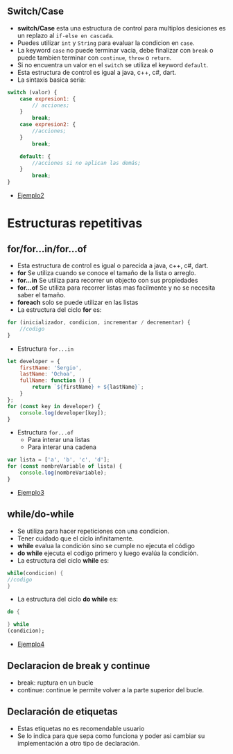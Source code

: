 ## Switch/Case

- **switch/Case** esta una estructura de control para multiplos desiciones es un replazo al `if-else en cascada`.
- Puedes utilizar `int` y `String` para evaluar la condicion en `case`.
- La keyword `case` no puede terminar vacia, debe finalizar con `break` o puede tambien terminar con `continue`, `throw`
  o `return`.
- Si no encuentra un valor en el `switch` se utiliza el keyword `default`.
- Esta estructura de control es igual a java, c++, c#, dart.
- La sintaxis basica seria:

```javascript
switch (valor) {
    case expresion1: {
        // acciones; 
    }
        break;
    case expresion2: {
        //acciones; 
    }
        break;

    default: {
        //acciones si no aplican las demás;  
    }
        break;
} 
```

- [Ejemplo2](../examples/3-flujos-de-control/2-switch/README.md)

# Estructuras repetitivas

## for/for...in/for...of

- Esta estructura de control es igual o parecida a java, c++, c#, dart.
- **for** Se utiliza cuando se conoce el tamaño de la lista o arreglo.
- **for...in** Se utiliza para recorrer un objecto con sus propiedades
- **for...of** Se utiliza para recorrer listas mas facilmente y no se necesita saber el tamaño.
- **foreach** solo se puede utilizar en las listas
- La estructura del ciclo **for** es:

```javascript
for (inicializador, condicion, incrementar / decrementar) {
    //codigo
}
```

- Estructura `for...in`

```javascript
let developer = {
    firstName: 'Sergio',
    lastName: 'Ochoa',
    fullName: function () {
        return `${firstName} + ${lastName}`;
    }
};
for (const key in developer) {
    console.log(developer[key]);
}
```

- Estructura `for...of`
  - Para interar una listas
  - Para interar una cadena

```javascript
var lista = ['a', 'b', 'c', 'd'];
for (const nombreVariable of lista) {
    console.log(nombreVariable);
}
```

- [Ejemplo3](../examples/3-flujos-de-control/3-for/README.md)

## while/do-while

- Se utiliza para hacer repeticiones con una condicion.
- Tener cuidado que el ciclo infinitamente.
- **while** evalua la condición sino se cumple no ejecuta el código
- **do while** ejecuta el codigo primero y luego evalúa la condición.
- La estructura del ciclo **while** es:

```dart
while(condicion) {
//codigo
}
```

- La estructura del ciclo **do while** es:

```dart
do {

} while
(condicion);
```

- [Ejemplo4](../examples/3-flujos-de-control/4-while/README.md)

## Declaracion de break y continue
- break: ruptura en un bucle
- continue: continue le permite volver a la parte superior del bucle.

## Declaración de etiquetas
- Estas etiquetas no es recomendable usuario 
- Se lo indica para que sepa como funciona y poder asi cambiar su implementación a otro tipo de declaración.